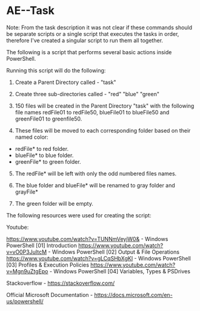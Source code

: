 # AE--Task

Note: From the task description it was not clear if these commands should be separate scripts or a single script that executes the tasks in order, therefore I've created a singular script to run them all together.

The following is a script that performs several basic actions inside PowerShell.

Running this script will do the following:

1. Create a Parent Directory called - "task"

2. Create three sub-directories called - "red" "blue" "green" 

3. 150 files will be created in the Parent Directory "task" with the following file names redFile01 to redFile50, blueFile01 to blueFile50 and greenFile01 to greenfile50.

4. These files will be moved to each corresponding folder based on their named color:

  - redFile* to red folder.
  - blueFile* to blue folder.
  - greenFile* to green folder.
  
5. The redFile* will be left with only the odd numbered files names.

6. The blue folder and blueFile* will be renamed to gray folder and grayFile*

7. The green folder will be empty.

The following resources were used for creating the script:

Youtube:

https://www.youtube.com/watch?v=TUNNmVeyjW0& - Windows PowerShell [01] Introduction
https://www.youtube.com/watch?v=vO0P3JuItcM - Windows PowerShell [02] Output & File Operations
https://www.youtube.com/watch?v=gLCqSHbXgKI - Windows PowerShell [03] Profiles & Execution Policies
https://www.youtube.com/watch?v=Mgn9uZtgEpo - Windows PowerShell [04] Variables, Types & PSDrives

Stackoverflow  - https://stackoverflow.com/

Official Microsoft Documentation - https://docs.microsoft.com/en-us/powershell/
